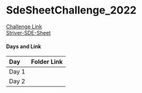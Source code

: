 # SdeSheetChallenge_2022

 [Challenge Link](https://takeuforward.org/uncategorized/strivers-sde-sheet-challenge/)
 <br>
 [Striver-SDE-Sheet](https://takeuforward.org/interviews/strivers-sde-sheet-top-coding-interview-problems/)
<br>

#### Days and Link
Day | Folder Link
:------------- | -------------:
Day 1 |  
Day 2 |